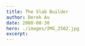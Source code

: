```yaml
---
title: The Slab Builder
author: Derek Au
date: 2008-08-30
hero: ./images/IMG_2502.jpg
excerpt: 
---
```


